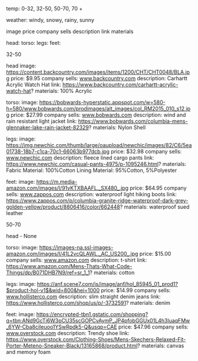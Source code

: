 temp: 0-32, 32-50, 50-70, 70 +

weather: windy, snowy, rainy, sunny

image
price
company sells
description
link
materials

head:
torso:
legs:
feet:

32-50 

head
image: https://content.backcountry.com/images/items/1200/CHT/CHT0048/BLA.jpg
price: $9.95
company sells: www.backcountry.com
description: Carhartt Acrylic Watch Hat
link: https://www.backcountry.com/carhartt-acrylic-watch-hat?
materials: 100% Acrylic

torso:
image: https://bobwards-hyperstatic.appspot.com/w=580-h=580/www.bobwards.com/prodimages/alt_images/col_RM2015_010_s12.jpg
price: $27.99
company sells: www.bobwards.com
description: wind and rain resistant light jacket
link: https://www.bobwards.com/columbia-mens-glennaker-lake-rain-jacket-82329?
materials: Nylon Shell

legs:
image: https://img.newchic.com/thumb/large/oaupload/newchic/images/82/C6/5ea01738-18b7-c1ca-70c1-66063b977dcb.jpg
price: $32.98
company sells: www.newchic.com
description: fleece lined cargo pants
link: https://www.newchic.com/casual-pants-4975/p-1095246.html?
materials: 
Fabric Material: 100%Cotton
Lining  Material: 95%Cotton, 5%Polyester

feet:
image: https://m.media-amazon.com/images/I/91vKTXBAAFL._SX480_.jpg
price: $64.95
company sells: www.zappos.com
description: waterproof light hiking boots
link: https://www.zappos.com/p/columbia-granite-ridge-waterproof-dark-grey-golden-yellow/product/8806416/color/662448?
materials: waterproof sued leather


50-70 

head - None

torso:
image: https://images-na.ssl-images-amazon.com/images/I/41L2vcQLAWL._AC_US200_.jpg
price: $15.00
company sells: www.amazon.com
description: t-shirt
link: https://www.amazon.com/Mens-Thats-What-Code-Things/dp/B071DHB7N9/ref=sr_1_1?
materials: cotton

legs:
image: https://anf.scene7.com/is/image/anf/hol_85945_01_prod1?$product-hol-v1$&wid=800&hei=1000
price: $14.99
company sells: www.hollisterco.com
description: slim straight denim jeans
link: https://www.hollisterco.com/shop/us/p/-3732591?
materials: denim

feet:
image: https://encrypted-tbn1.gstatic.com/shopping?q=tbn:ANd9GcTi6W3pCU35scGOPCvAymP_JP4pfobGGUx01L4h3luaqFMw_6YW-Cba8ciIeuoo1YSwRpdk5-Q&usqp=CAE
price: $47.96
company sells: www.overstock.com
description: Trendy shoe
link: https://www.overstock.com/Clothing-Shoes/Mens-Skechers-Relaxed-Fit-Porter-Meteno-Sneaker-Black/13165868/product.html?
materials: canvas and memory foam

